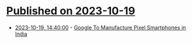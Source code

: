# [Published on 2023-10-19](index.md)

* [2023-10-19, 14:40:00](https://tech.slashdot.org/story/23/10/19/1427240/google-to-manufacture-pixel-smartphones-in-india?utm_source=rss1.0mainlinkanon&utm_medium=feed) - [Google To Manufacture Pixel Smartphones in India](https://tech.slashdot.org/story/23/10/19/1427240/google-to-manufacture-pixel-smartphones-in-india?utm_source=rss1.0mainlinkanon&utm_medium=feed)
